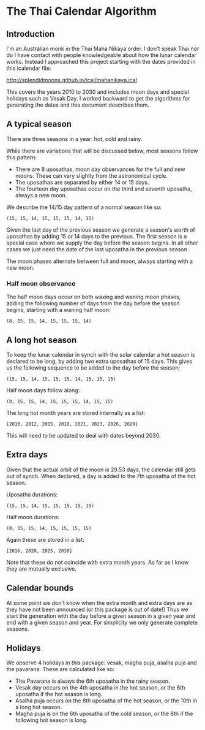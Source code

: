 #  The Thai Calendar Algorithm

## Introduction

I'm an Australian monk in the Thai Maha Nikaya order. I don't speak Thai nor do I have contact with people knowledgeable about how the lunar calendar works. Instead I approached this project starting with the dates provided in this icalendar file:

http://splendidmoons.github.io/ical/mahanikaya.ical 

This covers the years 2010 to 2030 and includes moon days and special holidays such as Vesak Day. I worked backward to get the algorithms for generating the dates and this document describes them.

## A typical season

There are three seasons in a year: hot, cold and rainy.

While there are variations that will be discussed below, most seasons follow this pattern:

- There are 8 uposathas, moon day observances for the full and new moons. These can vary slightly from the astronomical cycle.
- The uposathas are separated by either 14 or 15 days.
- The fourteen day uposathas occur on the third and seventh uposatha, always a new moon.

We describe the 14/15 day pattern of a normal season like so:

`(15, 15, 14, 15, 15, 15, 14, 15)`

Given the last day of the previous season we generate a season's worth of uposathas by adding 15 or 14 days to the previous. The first season is a special case where we supply the day before the season begins. In all other cases we just need the date of the last uposatha in the previous season. 

The moon phases alternate between full and moon, always starting with a new moon.

### Half moon observance

The half moon days occur on both waxing and waning moon phases, adding the following number of days from the day before the season begins, starting with a waning half moon:

`(8, 15, 15, 14, 15, 15, 15, 14)`

## A long hot season

To keep the lunar calendar in synch with the solar calendar a hot season is declared to be long, by adding two extra uposathas of 15 days. This gives us the following sequence to be added to the day before the season:

`(15, 15, 14, 15, 15, 15, 14, 15, 15, 15)`

Half moon days follow along:

`(8, 15, 15, 14, 15, 15, 15, 14, 15, 15)`

The long hot month years are stored internally as a list:

`[2010, 2012, 2015, 2018, 2021, 2023, 2026, 2029]`

This will need to be updated to deal with dates beyond 2030.

## Extra days

Given that the actual orbit of the moon is 29.53 days, the calendar still gets out of synch. When declared, a day is added to the 7th uposatha of the hot season. 

Uposatha durations:

`(15, 15, 14, 15, 15, 15, 15, 15)`

Half moon durations:

`(8, 15, 15, 14, 15, 15, 15, 15)`

Again these are stored in a list:

`[2016, 2020, 2025, 2030]`

Note that these do not coincide with extra month years. As far as I know they are mutually exclusive.

## Calendar bounds

At some point we don't know when the extra month and extra days are as they have not been announced (or this package is out of date!) Thus we start the generation with the day before a given season in a given year and end with a given season and year. For simplicity we only generate complete seasons.

## Holidays

We observe 4 holidays in this package: vesak, magha puja, asalha puja and the pavarana. These are calculated like so:

- The Pavarana is always the 6th uposatha in the rainy season.
- Vesak day occurs on the 4th uposatha in the hot season, or the 6th uposatha if the hot season is long.
- Asalha puja occurs on the 8th uposatha of the hot season, or the 10th in a long hot season.
- Magha puja is on the 6th uposatha of the cold season, or the 8th if the following hot season is long.